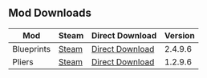 ## Mod Downloads

| Mod | Steam | Direct Download | Version |
|-|-|-|-|
| Blueprints | [Steam](https://steamcommunity.com/sharedfiles/filedetails/?id=2435244304) | [Direct Download](https://github.com/Pt-Djefferson/ONIMods/releases/download/v2.4.9.6/Blueprints.zip) | 2.4.9.6 |
| Pliers | [Steam](https://steamcommunity.com/sharedfiles/filedetails/?id=2479475997) | [Direct Download](https://github.com/Pt-Djefferson/ONIMods/releases/download/v2.4.9.6/Pliers.zip) | 1.2.9.6 |
